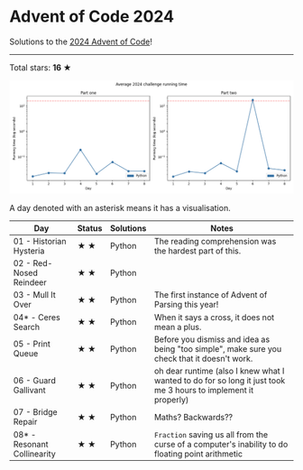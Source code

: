 # Advent of Code 2024

Solutions to the [2024 Advent of Code](https://adventofcode.com/2024)!

---

Total stars: **16 ★**

![Benchmark graph](./benchmark-graph.png)

<!-- ★ ☆ ✗ -->

A day denoted with an asterisk means it has a visualisation.

| Day                                 | Status | Solutions            | Notes |
|-------------------------------------|--------|----------------------|-------|
| 01 - Historian Hysteria             | ★ ★   | Python               | The reading comprehension was the hardest part of this. |
| 02 - Red-Nosed Reindeer             | ★ ★   | Python               ||
| 03 - Mull It Over                   | ★ ★   | Python               | The first instance of Advent of Parsing this year! |
| 04* - Ceres Search                  | ★ ★   | Python               | When it says a cross, it does not mean a plus. |
| 05 - Print Queue                    | ★ ★   | Python               | Before you dismiss and idea as being "too simple", make sure you check that it doesn't work. |
| 06 - Guard Gallivant                | ★ ★   | Python               | oh dear runtime (also I knew what I wanted to do for so long it just took me 3 hours to implement it properly) |
| 07 - Bridge Repair                  | ★ ★   | Python               | Maths? Backwards?? |
| 08* - Resonant Collinearity          | ★ ★   | Python               | `Fraction` saving us all from the curse of a computer's inability to do floating point arithmetic |
